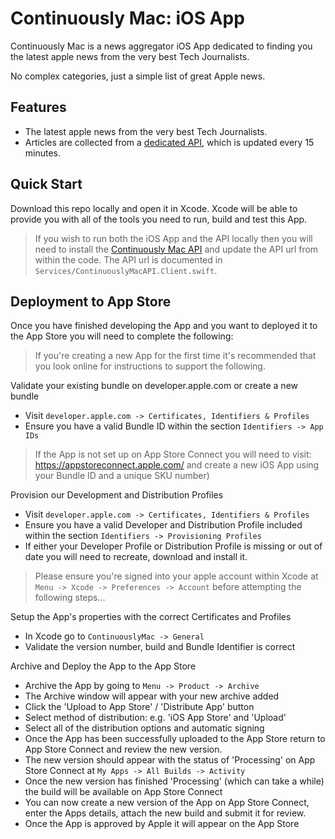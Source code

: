 # Continuously Mac: iOS App

Continuously Mac is a news aggregator iOS App dedicated to finding you the latest apple news from the very best Tech Journalists.

No complex categories, just a simple list of great Apple news.

## Features

* The latest apple news from the very best Tech Journalists.
* Articles are collected from a [dedicated API](https://github.com/steven-martin/continuously-mac-api), which is updated every 15 minutes.

## Quick Start

Download this repo locally and open it in Xcode. Xcode will be able to provide you with all of the tools you need to run, build and test this App. 

> If you wish to run both the iOS App and the API locally then you will need to install the [Continuously Mac API](https://github.com/steven-martin/continuously-mac-api) and update the API url from within the code. The API url is documented in ```Services/ContinuouslyMacAPI.Client.swift```.


## Deployment to App Store

Once you have finished developing the App and you want to deployed it to the App Store you will need to complete the following:

> If you're creating a new App for the first time it's recommended that you look online for instructions to support the following.

Validate your existing bundle on developer.apple.com or create a new bundle
* Visit ```developer.apple.com -> Certificates, Identifiers & Profiles```
* Ensure you have a valid Bundle ID within the section ```Identifiers -> App IDs```

> If the App is not set up on App Store Connect you will need to visit: https://appstoreconnect.apple.com/ and create a new iOS App using your Bundle ID and a unique SKU number)

Provision our Development and Distribution Profiles
* Visit ```developer.apple.com -> Certificates, Identifiers & Profiles```
* Ensure you have a valid Developer and Distribution Profile included within the section ```Identifiers -> Provisioning Profiles```
* If either your Developer Profile or Distribution Profile is missing or out of date you will need to recreate, download and install it.

> Please ensure you're signed into your apple account within Xcode at ```Menu -> Xcode -> Preferences -> Account``` before attempting the following steps...

Setup the App's properties with the correct Certificates and Profiles
* In Xcode go to ```ContinuouslyMac -> General```
* Validate the version number, build and Bundle Identifier is correct

Archive and Deploy the App to the App Store
* Archive the App by going to ```Menu -> Product -> Archive```
* The Archive window will appear with your new archive added
* Click the 'Upload to App Store' / 'Distribute App' button
* Select method of distribution: e.g. 'iOS App Store' and 'Upload'
* Select all of the distribution options and automatic signing
* Once the App has been successfully uploaded to the App Store return to App Store Connect and review the new version.
* The new version should appear with the status of 'Processing' on App Store Connect at ```My Apps -> All Builds -> Activity```
* Once the new version has finished 'Processing' (which can take a while) the build will be available on App Store Connect
* You can now create a new version of the App on App Store Connect, enter the Apps details, attach the new build and submit it for review.
* Once the App is approved by Apple it will appear on the App Store

